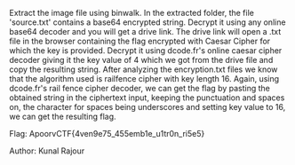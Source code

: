 Extract the image file using binwalk. In the extracted folder, the file 'source.txt' contains a base64 encrypted string. Decrypt it using any online base64 decoder and you will get a drive link. The drive link will open a .txt file in the browser containing the flag encrypted with Caesar Cipher for which the key is provided. Decrypt it using dcode.fr's online caesar cipher decoder giving it the key value of 4 which we got from the drive file and copy the resulting string. After analyzing the encryption.txt files we know that the algorithm used is railfence cipher with key length 16. Again, using dcode.fr's rail fence cipher decoder, we can get the flag by pasting the obtained string in the ciphertext input, keeping the punctuation and spaces on, the character for spaces being underscores and setting key value to 16, we can get the resulting flag.

Flag: ApoorvCTF{4ven9e75_455emb1e_u1tr0n_ri5e5}

Author: Kunal Rajour
